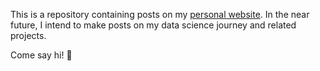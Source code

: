 This is a repository containing posts on my [personal website](https://chels-kim.github.io).
In the near future, I intend to make posts on my data science journey and related projects.

Come say hi! 👋